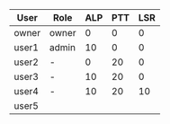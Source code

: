 | User  | Role  | ALP | PTT | LSR |
| ----- | ----- | --- | --- | --- |
| owner | owner | 0   | 0   | 0   |
| user1 | admin | 10  | 0   | 0   |
| user2 | -     | 0   | 20  | 0   |
| user3 | -     | 10  | 20  | 0   |
| user4 | -     | 10  | 20  | 10  |
| user5 |       |     |     |     |


